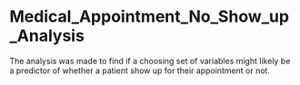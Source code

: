 # Medical_Appointment_No_Show_up_Analysis
 The analysis was made to find if a choosing set of variables might likely be a predictor of whether a patient show up for their appointment or not.

